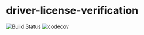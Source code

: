 # driver-license-verification
[![Build Status](https://app.travis-ci.com/stevejkang/driver-license-verification.svg?token=Mu7Xe76BBQt2LyGoLfX4&branch=main)](https://travis-ci.com/stevejkang/driver-license-verification)
[![codecov](https://codecov.io/gh/stevejkang/driver-license-verification/branch/main/graph/badge.svg?token=BSN9FS9WXU)](https://codecov.io/gh/stevejkang/driver-license-verification)
